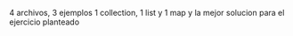 4 archivos, 3 ejemplos 1 collection, 1 list y 1 map y la mejor solucion para el ejercicio planteado
